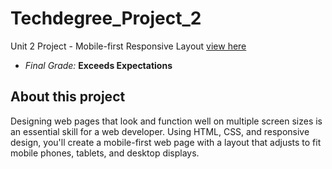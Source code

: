 # Techdegree_Project_2
 Unit 2 Project - Mobile-first Responsive Layout [view here](https://saratbarros.github.io/Techdegree_Project_2/)
- *Final Grade:* **Exceeds Expectations**

## About this project
Designing web pages that look and function well on multiple screen sizes is an essential skill for a web developer. Using HTML, CSS, and responsive design, you'll create a mobile-first web page with a layout that adjusts to fit mobile phones, tablets, and desktop displays.

